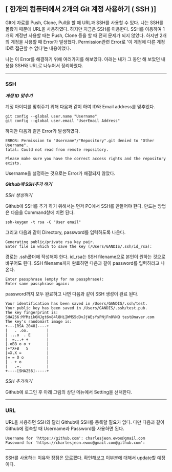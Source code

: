 
## [ 한개의 컴퓨터에서 2개의 Git 계정 사용하기 ( SSH )]

GIt에 자료를 Push, Clone, Pull을 할 때 URL과 SSH를 사용할 수 있다. 나는 SSH를 몰랐기 때문에 URL을 사용하였다. 하지만 지금은 SSH를 이용한다.
SSH를 이용하여 1개의 계정만 사용할 때는 Push, Clone 등을 할 때 전혀 문제가 되지 않았다. 하지만 2개의 계정을 사용할 때 Error가 발생했다. Permission관련 Error로 '이 계정에 다른 계정 ID로 접근할 수 없다'는 내용이었다. 

나는 이 Error를 해결하기 위해 여러가지를 해보았다. 
아래는 내가 그 동안 해 보았던 내용을 SSH와 URL로 나누어서 정리하였다.


---
### SSH

***계정 ID 맞추기***  

계정 아이디를 맞춰주기 위해 다음과 같이 하여 ID와 Email address를 맞추었다. 

	git config --global user.name "Username"  
	git config --global user.email "UserEmail Address"

하지만 다음과 같은 Error가 발생하였다.

	ERROR: Permission to "Username"/"Repository".git denied to "Other Username".  
	fatal: Could not read from remote repository.
	
	Please make sure you have the correct access rights and the repository exists.

Username을 설정하는 것으로는 Error가 해결되지 않았다.


***Github에 SSH추가 하기***  


_SSH 생성하기_

Github에 SSH를 추가 하기 위해서는 먼저 PC에서 SSH를 만들어야 한다. 만드는 방법은 다음을 Command창에 치면 된다. 

	ssh-keygen -t rsa -C "User email"

그리고 다음과 같이 Directory, password를 입력하도록 나온다. 

	Generating public/private rsa key pair.
	Enter file in which to save the key (/Users/GANDIS/.ssh/id_rsa): 

경로는 .ssh폴더에 작성해야 한다. id_rsa는 SSH filename으로 본인이 원하는 것으로 바꾸어도 된다. SSH filename까지 완료하면 다음과 같이 password를 입력하라고 나온다. 
	
	Enter passphrase (empty for no passphrase): 
	Enter same passphrase again: 

password까지 모두 완료하고 나면 다음과 같이 SSH 생성이 완료 된다.

	Your identification has been saved in /Users/GANDIS/.ssh/test.
	Your public key has been saved in /Users/GANDIS/.ssh/test.pub.
	The key fingerprint is:
	SHA256:MYMzik6NJgt6v84l8HiIWMS5dOvJjWEsYsPNjFn0VNQ test@naver.com
	The key's randomart image is:
	+---[RSA 2048]----+
	|   . .oo.        |
	| ...o  . E       |
	|  =...+ +        |
	|.oBB o o +       |
	|+*X+B   S        |
	|=X.X =           |
	|= = O o          |
	| . + o           |
	|   .=.           |
	+----[SHA256]-----+

_SSH 추가하기_

Github에 로그인 후 아래 그림의 상단 메뉴에서 Setting을 선택한다.  


---
### URL

URL을 사용하면 SSH와 달리 Github에 SSH를 등록할 필요가 없다. 다만 다음과 같이 Github에 접속할 때 Username과 Password를 사용하면 된다.

	Username for 'https://github.com': charlesjeon.ewoo@gmail.com
	Password for 'https://charlesjeon.ewoo@gmail.com@github.com':

___

SSH를 사용하는 이유와 장점은 모르겠다. 확인해보고 이부분에 대해서 update할 예정이다.
